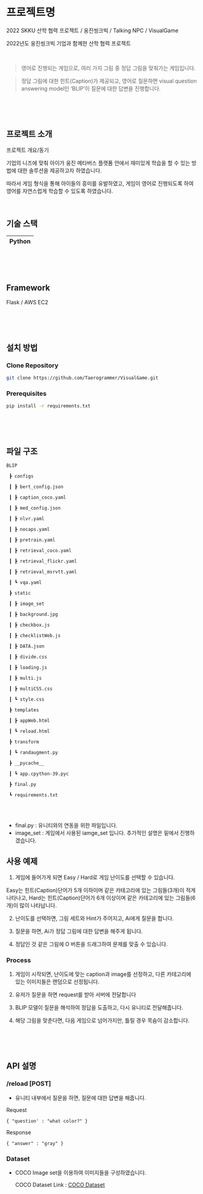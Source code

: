 # 프로젝트명
2022 SKKU 산학 협력 프로젝트 / 웅진씽크빅 / Talking NPC / VisualGame

2022년도 웅진씽크빅 기업과 함께한 산학 협력 프로젝트

<br>

> 영어로 진행되는 게임으로, 여러 가지 그림 중 정답 그림을 맞춰가는 게임입니다.

> 정답 그림에 대한 힌트(Caption)가 제공되고, 영어로 질문하면 visual question answering model인 ‘BLIP’이 질문에 대한 답변을 진행합니다.

<br>
<br>
<br>

## 프로젝트 소개

<p align="justify">
프로젝트 개요/동기

기업의 니즈에 맞춰 아이가 웅진 메타버스 플랫폼 안에서 재미있게 학습을 할 수 있는 방법에 대한 솔루션을 제공하고자 하였습니다.

따라서 게임 형식을 통해 아이들의 흥미를 유발하였고, 게임이 영어로 진행되도록 하여 영어를 자연스럽게 학습할 수 있도록 하였습니다.

</p>

<p align="center">

</p>

<br>

## 기술 스택

| Python |
| :--------: |

<br>
<br>
<br>

## Framework
Flask / AWS EC2

<br>
<br>
<br>

## 설치 방법

### Clone Repository

```sh
git clone https://github.com/Taerogrammer/VisualGame.git
```

### Prerequisites

```sh
pip install -r requirements.txt
```

<br>
<br>
<br>

## 파일 구조

```
BLIP

 ┣ configs
 
 ┃ ┣ bert_config.json
 
 ┃ ┣ caption_coco.yaml
 
 ┃ ┣ med_config.json
 
 ┃ ┣ nlvr.yaml
 
 ┃ ┣ nocaps.yaml
 
 ┃ ┣ pretrain.yaml
 
 ┃ ┣ retrieval_coco.yaml
 
 ┃ ┣ retrieval_flickr.yaml
 
 ┃ ┣ retrieval_msrvtt.yaml
 
 ┃ ┗ vqa.yaml
 
 ┣ static
 
 ┃ ┣ image_set
 
 ┃ ┣ background.jpg
 
 ┃ ┣ checkbox.js
 
 ┃ ┣ checklistWeb.js
 
 ┃ ┣ DATA.json
 
 ┃ ┣ divide.css
 
 ┃ ┣ loading.js
 
 ┃ ┣ multi.js
 
 ┃ ┣ multiCSS.css
 
 ┃ ┗ style.css
 
 ┣ templates
 
 ┃ ┣ appWeb.html
 
 ┃ ┗ reload.html
 
 ┣ transform
 
 ┃ ┗ randaugment.py
 
 ┣ __pycache__
 
 ┃ ┗ app.cpython-39.pyc
 
 ┣ final.py
 
 ┗ requirements.txt
```
<br>
<br>

- final.py : 유니티와의 연동을 위한 파일입니다.
- image_set : 게임에서 사용된 iamge_set 입니다. 추가적인 설명은 밑에서 진행하겠습니다.


## 사용 예제

1. 게임에 들어가게 되면 Easy / Hard로 게임 난이도를 선택할 수 있습니다.

  Easy는 힌트(Caption)단어가 5개 이하이며 같은 카테고리에 있는 그림들(3개)이 적게 나타나고, Hard는 힌트(Caption)단어가 6개 이상이며 같은 카테고리에 있는 그림들(6개)이 많이 나타납니다.

2. 난이도를 선택하면, 그림 세트와 Hint가 주어지고, Ai에게 질문을 합니다.

3. 질문을 하면, Ai가 정답 그림에 대한 답변을 해주게 됩니다.<br>

4. 정답인 것 같은 그림에 O 버튼을 드래그하여 문제를 맞출 수 있습니다.<br>

### Process

1. 게임이 시작되면, 난이도에 맞는 caption과 image를 선정하고, 다른 카테고리에 있는 이미지들은 랜덤으로 선정됩니다.

2. 유저가 질문을 하면 request를 받아 서버에 전달합니다

3. BLIP 모델이 질문을 해석하여 정답을 도출하고, 다시 유니티로 전달해줍니다.

4. 해당 그림을 맞춘다면, 다음 게임으로 넘어가지만, 틀릴 경우 목숨이 감소합니다.

<br>
<br>
<br>


## API 설명

### /reload [POST]

- 유니티 내부에서 질문을 하면, 질문에 대한 답변을 해줍니다. 

Request
```
{ "question' : "what color?" }
```

Response 
```
{ "answer" : "gray" }
```


### Dataset

- COCO Image set을 이용하여 이미지들을 구성하였습니다.

  COCO Dataset Link : [COCO Dataset](https://cocodataset.org/#home)


